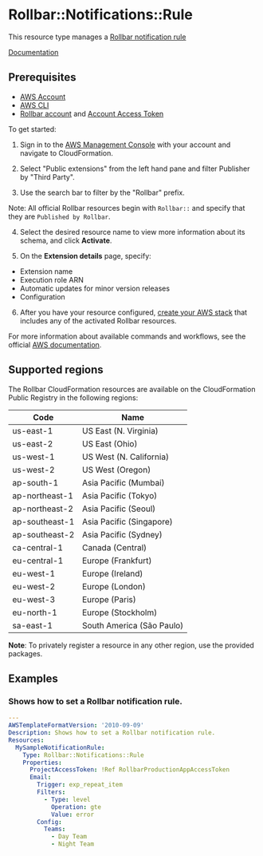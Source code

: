 # Rollbar::Notifications::Rule

This resource type manages a [Rollbar notification rule][10] 

  [Documentation][22]

## Prerequisites
* [AWS Account][3]
* [AWS CLI][4]
* [Rollbar account][20] and [Account Access Token][21]

To get started:

1. Sign in to the [AWS Management Console][5] with your account and navigate to CloudFormation.

2. Select "Public extensions" from the left hand pane and filter Publisher by "Third Party".

3. Use the search bar to filter by the "Rollbar" prefix.

Note: All official Rollbar resources begin with `Rollbar::` and specify that they are `Published by Rollbar`.

4. Select the desired resource name to view more information about its schema, and click **Activate**.

5. On the **Extension details** page, specify:
- Extension name
- Execution role ARN
- Automatic updates for minor version releases
- Configuration

6. After you have your resource configured, [create your AWS stack][6] that includes any of the activated Rollbar resources.

For more information about available commands and workflows, see the official [AWS documentation][7].

## Supported regions

The Rollbar CloudFormation resources are available on the CloudFormation Public Registry in the following regions:

| Code            | Name                      |
|-----------------|---------------------------|
| us-east-1       | US East (N. Virginia)     |
| us-east-2       | US East (Ohio)            |
| us-west-1       | US West (N. California)   |
| us-west-2       | US West (Oregon)          |
| ap-south-1      | Asia Pacific (Mumbai)     |
| ap-northeast-1  | Asia Pacific (Tokyo)      |
| ap-northeast-2  | Asia Pacific (Seoul)      |
| ap-southeast-1  | Asia Pacific (Singapore)  |
| ap-southeast-2  | Asia Pacific (Sydney)     |
| ca-central-1    | Canada (Central)          |
| eu-central-1    | Europe (Frankfurt)        |
| eu-west-1       | Europe (Ireland)          |
| eu-west-2       | Europe (London)           |
| eu-west-3       | Europe (Paris)            |
| eu-north-1      | Europe (Stockholm)        |
| sa-east-1       | South America (São Paulo) |

**Note**: To privately register a resource in any other region, use the provided packages.

## Examples

### Shows how to set a Rollbar notification rule.
```yaml
---
AWSTemplateFormatVersion: '2010-09-09'
Description: Shows how to set a Rollbar notification rule.
Resources:
  MySampleNotificationRule:
    Type: Rollbar::Notifications::Rule
    Properties:
      ProjectAccessToken: !Ref RollbarProductionAppAccessToken
      Email:
        Trigger: exp_repeat_item
        Filters:
          - Type: level
            Operation: gte
            Value: error
        Config:
          Teams:
            - Day Team
            - Night Team
```

[1]: https://docs.aws.amazon.com/cloudformation-cli/latest/userguide/resource-types.html
[2]: https://docs.aws.amazon.com/AWSCloudFormation/latest/UserGuide/Welcome.html
[3]: https://aws.amazon.com/account/
[4]: https://aws.amazon.com/cli/
[5]: https://aws.amazon.com/console/
[6]: https://console.aws.amazon.com/cloudformation/home
[7]: https://docs.aws.amazon.com/AWSCloudFormation/latest/UserGuide/registry.html

[10]: https://docs.rollbar.com/docs/notifications
[11]: ./Rollbar-Notifications-Rule/
[12]: https://docs.rollbar.com/docs/project-configurations#project-access-tokens
[13]: ./Rollbar-Projects-AccessToken/
[14]: https://docs.rollbar.com/docs/projects
[15]: ./Rollbar-Projects-Project/
[16]: https://docs.rollbar.com/docs/users-teams-accounts#team-access-levels
[17]: ./Rollbar-Teams-Membership/
[18]: https://docs.rollbar.com/docs/users-teams-accounts#teams
[19]: ./Rollbar-Teams-Team
[20]: https://rollbar.com/
[21]: https://docs.rollbar.com/reference/getting-started-1#account-access-tokens
[22]: ./docs/README.md